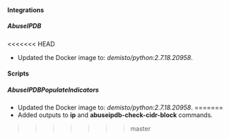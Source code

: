 
#### Integrations
##### AbuseIPDB
<<<<<<< HEAD
- Updated the Docker image to: *demisto/python:2.7.18.20958*.

#### Scripts
##### AbuseIPDBPopulateIndicators
- Updated the Docker image to: *demisto/python:2.7.18.20958*.
=======
- Added outputs to **ip** and **abuseipdb-check-cidr-block** commands.
>>>>>>> master
